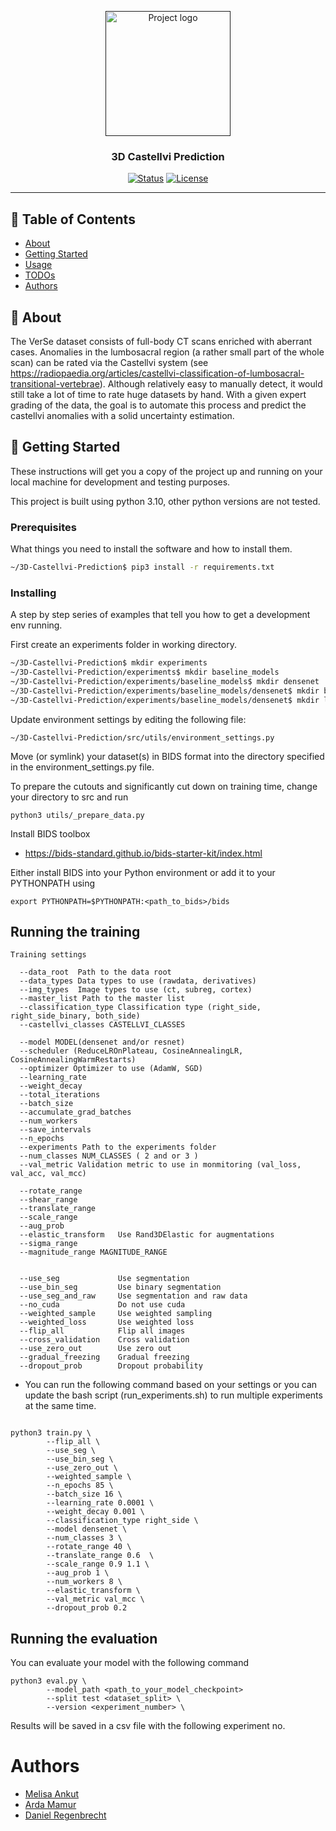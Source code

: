 <p align="center">
  <a href="" rel="noopener">
 <img width=200px height=200px src=https://boneandspine.com/wp-content/uploads/2018/05/lstv.jpg alt="Project logo"></a>
</p>

<h3 align="center">3D Castellvi Prediction</h3>

<div align="center">

[![Status](https://img.shields.io/badge/status-active-success.svg)]()
[![License](https://img.shields.io/badge/license-MIT-blue.svg)](/LICENSE)

</div>

---

## 📝 Table of Contents

- [About](#about)
- [Getting Started](#getting_started)
- [Usage](#usage)
- [TODOs](#todo)
- [Authors](#authors)

## 🧐 About

The VerSe dataset consists of full-body CT scans enriched with aberrant cases. Anomalies in the lumbosacral region (a rather small part of the whole scan) can be rated via the Castellvi system (see https://radiopaedia.org/articles/castellvi-classification-of-lumbosacral-transitional-vertebrae). Although relatively easy to manually detect, it would still take a lot of time to rate huge datasets by hand. With a given expert grading of the data, the goal is to automate this process and predict the castellvi anomalies with a solid uncertainty estimation.

## 🏁 Getting Started

These instructions will get you a copy of the project up and running on your local machine for development and testing purposes.

This project is built using python 3.10, other python versions are not tested.

### Prerequisites

What things you need to install the software and how to install them.

```bash
~/3D-Castellvi-Prediction$ pip3 install -r requirements.txt
```

### Installing

A step by step series of examples that tell you how to get a development env running.

First create an experiments folder in working directory.

```bash
~/3D-Castellvi-Prediction$ mkdir experiments
~/3D-Castellvi-Prediction/experiments$ mkdir baseline_models
~/3D-Castellvi-Prediction/experiments/baseline_models$ mkdir densenet
~/3D-Castellvi-Prediction/experiments/baseline_models/densenet$ mkdir best_models
~/3D-Castellvi-Prediction/experiments/baseline_models/densenet$ mkdir lightning_logs

```

Update environment settings by editing the following file: 

```
~/3D-Castellvi-Prediction/src/utils/environment_settings.py
```

Move (or symlink) your dataset(s) in BIDS format into the directory specified in the environment_settings.py file.

To prepare the cutouts and significantly cut down on training time, change your directory to src and run

```
python3 utils/_prepare_data.py
```

Install BIDS toolbox

* https://bids-standard.github.io/bids-starter-kit/index.html

Either install BIDS into your Python environment or add it to your PYTHONPATH using

```
export PYTHONPATH=$PYTHONPATH:<path_to_bids>/bids
```

## Running the training

```
Training settings

  --data_root  Path to the data root
  --data_types Data types to use (rawdata, derivatives)
  --img_types  Image types to use (ct, subreg, cortex)
  --master_list Path to the master list
  --classification_type Classification type (right_side, right_side_binary, both_side)
  --castellvi_classes CASTELLVI_CLASSES

  --model MODEL(densenet and/or resnet)
  --scheduler (ReduceLROnPlateau, CosineAnnealingLR, CosineAnnealingWarmRestarts)
  --optimizer Optimizer to use (AdamW, SGD)
  --learning_rate
  --weight_decay
  --total_iterations
  --batch_size
  --accumulate_grad_batches
  --num_workers
  --save_intervals
  --n_epochs
  --experiments Path to the experiments folder
  --num_classes NUM_CLASSES ( 2 and or 3 )
  --val_metric Validation metric to use in monmitoring (val_loss, val_acc, val_mcc)

  --rotate_range 
  --shear_range
  --translate_range 
  --scale_range
  --aug_prob 
  --elastic_transform   Use Rand3DElastic for augmentations
  --sigma_range 
  --magnitude_range MAGNITUDE_RANGE 


  --use_seg             Use segmentation
  --use_bin_seg         Use binary segmentation
  --use_seg_and_raw     Use segmentation and raw data
  --no_cuda             Do not use cuda
  --weighted_sample     Use weighted sampling
  --weighted_loss       Use weighted loss
  --flip_all            Flip all images
  --cross_validation    Cross validation
  --use_zero_out        Use zero out
  --gradual_freezing    Gradual freezing
  --dropout_prob        Dropout probability
```

* You can run the following command based on your settings or you can update the bash script (run_experiments.sh) to run multiple experiments at the same time.

```

python3 train.py \
        --flip_all \
        --use_seg \
        --use_bin_seg \
        --use_zero_out \
        --weighted_sample \
        --n_epochs 85 \
        --batch_size 16 \
        --learning_rate 0.0001 \
        --weight_decay 0.001 \
        --classification_type right_side \
        --model densenet \
        --num_classes 3 \
        --rotate_range 40 \
        --translate_range 0.6  \
        --scale_range 0.9 1.1 \
        --aug_prob 1 \
        --num_workers 8 \
        --elastic_transform \
        --val_metric val_mcc \
        --dropout_prob 0.2
```

## Running the evaluation

You can evaluate your model with the following command

```
python3 eval.py \
        --model_path <path_to_your_model_checkpoint>
        --split test <dataset_split> \
        --version <experiment_number> \

```

Results will be saved in a csv file with the following experiment no.

# Authors

* [Melisa Ankut](https://github.com/melisaankut)
* [Arda Mamur](https://github.com/ardamamur)
* [Daniel Regenbrecht](https://github.com/doppelplusungut)
